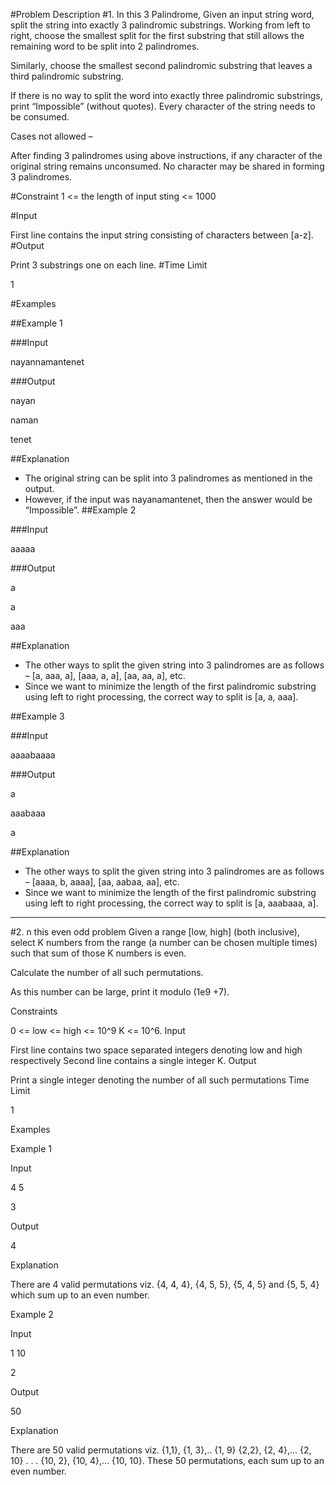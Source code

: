 #Problem Description
#1.
In this 3 Palindrome, Given an input string word, split the string into exactly 3 palindromic substrings. Working from left to right, choose the smallest split for the first substring that still allows the remaining word to be split into 2 palindromes.

Similarly, choose the smallest second palindromic substring that leaves a third palindromic substring.

If there is no way to split the word into exactly three palindromic substrings, print “Impossible” (without quotes). Every character of the string needs to be consumed.

Cases not allowed –

After finding 3 palindromes using above instructions, if any character of the original string remains unconsumed.
No character may be shared in forming 3 palindromes.

#Constraint
1 <= the length of input sting <= 1000

#Input

First line contains the input string consisting of characters between [a-z].
#Output

Print 3 substrings one on each line.
#Time Limit

1

#Examples

##Example 1

###Input

nayannamantenet

###Output

nayan

naman

tenet

##Explanation

- The original string can be split into 3 palindromes as mentioned in the output.
- However, if the input was nayanamantenet, then the answer would be “Impossible”.
##Example 2

###Input

aaaaa

###Output

a

a

aaa

##Explanation

- The other ways to split the given string into 3 palindromes are as follows –
[a, aaa, a], [aaa, a, a], [aa, aa, a], etc.
- Since we want to minimize the length of the first palindromic substring using left to right processing, the correct way to split is [a, a, aaa].

##Example 3

###Input

aaaabaaaa

###Output

a

aaabaaa

a

##Explanation

- The other ways to split the given string into 3 palindromes are as follows –
[aaaa, b, aaaa], [aa, aabaa, aa], etc.
- Since we want to minimize the length of the first palindromic substring using left to right processing, the correct way to split is [a, aaabaaa, a].

---

#2.
n this even odd problem Given a range [low, high] (both inclusive), select K numbers from the range (a number can be chosen multiple times) such that sum of those K numbers is even.

Calculate the number of all such permutations.

As this number can be large, print it modulo (1e9 +7).

Constraints

0 <= low <= high <= 10^9
K <= 10^6.
Input

First line contains two space separated integers denoting low and high respectively
Second line contains a single integer K.
Output

Print a single integer denoting the number of all such permutations
Time Limit

1

Examples

Example 1

Input

4 5

3

Output

4

Explanation

There are 4 valid permutations viz. {4, 4, 4}, {4, 5, 5}, {5, 4, 5} and {5, 5, 4} which sum up to an even number.

Example 2

Input

1 10

2

Output

50

Explanation

There are 50 valid permutations viz. {1,1}, {1, 3},.. {1, 9} {2,2}, {2, 4},… {2, 10} . . . {10, 2}, {10, 4},… {10, 10}. These 50 permutations, each sum up to an even number.
